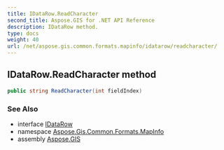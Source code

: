 ```yaml
---
title: IDataRow.ReadCharacter
second_title: Aspose.GIS for .NET API Reference
description: IDataRow method. 
type: docs
weight: 40
url: /net/aspose.gis.common.formats.mapinfo/idatarow/readcharacter/
---
```

## IDataRow.ReadCharacter method

```csharp
public string ReadCharacter(int fieldIndex)
```

### See Also

* interface [IDataRow](../)
* namespace [Aspose.Gis.Common.Formats.MapInfo](../../idatarow/)
* assembly [Aspose.GIS](../../../)


